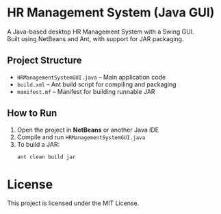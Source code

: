 # HR Management System (Java GUI)

A Java-based desktop HR Management System with a Swing GUI.  
Built using NetBeans and Ant, with support for JAR packaging.

## Project Structure

- `HRManagementSystemGUI.java` – Main application code
- `build.xml` – Ant build script for compiling and packaging
- `manifest.mf` – Manifest for building runnable JAR

##  How to Run

1. Open the project in **NetBeans** or another Java IDE
2. Compile and run `HRManagementSystemGUI.java`
3. To build a JAR:
   ```bash
   ant clean build jar

# License
This project is licensed under the MIT License.
